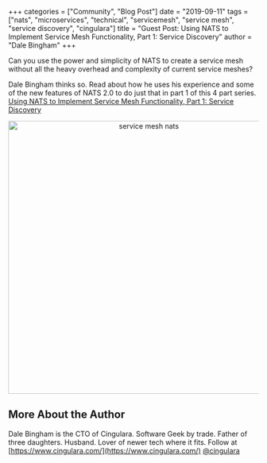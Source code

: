 +++
categories = ["Community", "Blog Post"]
date = "2019-09-11"
tags = ["nats", "microservices", "technical", "servicemesh", "service mesh", "service discovery", "cingulara"]
title = "Guest Post: Using NATS to Implement Service Mesh Functionality, Part 1: Service Discovery"
author = "Dale Bingham"
+++
  
Can you use the power and simplicity of NATS to create a service mesh without all the heavy overhead and complexity of current service meshes?

Dale Bingham thinks so. Read about how he uses his experience and some of the new features of NATS 2.0 to do just that in part 1 of this 4 part series. [Using NATS to Implement Service Mesh Functionality, Part 1: Service Discovery](https://medium.com/@dale.bingham_30375/using-nats-to-implement-service-mesh-functionality-part-1-service-discovery-5f2e6088843b)

<div align="center">
<img height="550" width="550" alt="service mesh nats" src="/img/blog/nats-to-implement-servicemesh-part1-service-discovery/dale_bingham_article.png">
</div>

## More About the Author

Dale Bingham is the CTO of Cingulara. Software Geek by trade. Father of three daughters. Husband. Lover of newer tech where it fits. Follow at [https://www.cingulara.com/](https://www.cingulara.com/) [@cingulara](https://twitter.com/cingulara)